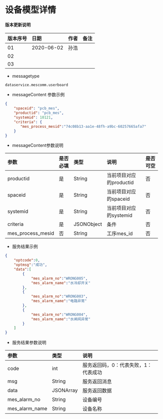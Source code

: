 # 设备模型详情

#### 版本更新说明
| 版本序号 | 日期 |	作者 | 备注 |
|:---|:---|:---|:---|
| 01     | 2020-06-02 | 孙浩 |  |
| 02   | |  | |
| 03   |  |  |  |

* messagetype
```text
dataservice.mescomm.userboard
``` 
 
*  messageContent 参数示例
```json
{
    "spaceid": "pcb_mes",
    "productid": "pcb_mes",
    "systemid": 10121,
    "criteria": {
       "mes_process_mesid":"74c08b13-aa1e-48fh-a9bc-60257665afa7"
    }
}
```
   
* messageContent参数说明

| 参数 | 是否必填 |	类型 | 说明 | 是否可空 |
|:---|:---|:---|:---|:---|
| productid   | 是 | String    | 当前项目对应的productid |否|
| spaceid   | 是 | String    | 当前项目对应的spaceid |否|
| systemid   | 是 | String    | 当前项目对应的systemid |否|
| criteria   | 是 | JSONObject    | 条件 |否|
| mes_process_mesid   | 否 | String    | 工序mes_id |否|
* 服务结果示例
```json
{
    "optcode":0,
    "optmsg":"成功",
    "data":[
        {
            "mes_alarm_no":"WRONG005",
            "mes_alarm_name":"水冷却开关"
        },
        {
            "mes_alarm_no":"WRONG003",
            "mes_alarm_name":"电路异常"
        },
        {
            "mes_alarm_no":"WRONG004",
            "mes_alarm_name":"水闸阀异常"
        }
    ]
}
```
 * 服务结果参数说明  
 
| 参数  | 类型 | 说明 |
|:---|:---|:---|
| code | int  | 服务返回码，0：代表失败，1：代表成功 | 
| msg | String  | 服务返回消息 | 
| data | JSONArray  | 服务返回数据 | 
| mes_alarm_no | String  | 设备编号 | 
| mes_alarm_name | String  | 设备名称 | 


